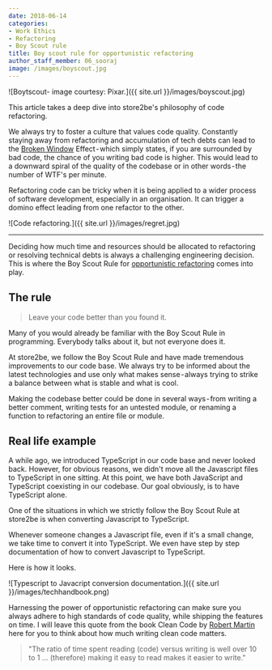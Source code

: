 ```yaml
---
date: 2018-06-14
categories:
- Work Ethics
- Refactoring
- Boy Scout rule
title: Boy scout rule for opportunistic refactoring
author_staff_member: 06_sooraj
image: /images/boyscout.jpg
---
```


![Boytscout- image courtesy: Pixar.]({{ site.url }}/images/boyscout.jpg)

This article takes a deep dive into store2be's philosophy of code refactoring.

We always try to foster a culture that values code quality. Constantly staying away from refactoring and accumulation of tech debts can lead to the [Broken Window](https://en.wikipedia.org/wiki/Broken_windows_theory) Effect - which simply states, if you are surrounded by bad code, the chance of you writing bad code is higher. This would lead to a downward spiral of the quality of the codebase or in other words - the number of WTF's per minute. 


Refactoring code can be tricky when it is being applied to a wider process of software development, especially in an organisation. It can trigger a domino effect leading from one refactor to the other.

![Code refactoring.]({{ site.url }}/images/regret.jpg)

---

Deciding how much time and resources should be allocated to refactoring or resolving technical debts is always a challenging engineering decision. This is where the Boy Scout Rule for [opportunistic refactoring](https://martinfowler.com/bliki/OpportunisticRefactoring.html) comes into play.

## The rule

> Leave your code better than you found it.

Many of you would already be familiar with the Boy Scout Rule in programming. Everybody talks about it, but not everyone does it.

At store2be, we follow the Boy Scout Rule and have made tremendous improvements to our code base. We always try to be informed about the latest technologies and use only what makes sense - always trying to strike a balance between what is stable and what is cool.

Making the codebase better could be done in several ways - from writing a better comment, writing tests for an untested module, or renaming a function to refactoring an entire file or module.

## Real life example

A while ago, we introduced TypeScript in our code base and never looked back. However, for obvious reasons, we didn't move all the Javascript files to TypeScript in one sitting. At this point, we have both JavaScript and TypeScript coexisting in our codebase. Our goal obviously, is to have TypeScript alone. 

One of the situations in which we strictly follow the Boy Scout Rule at store2be is when converting Javascript to TypeScript.

Whenever someone changes a Javascript file, even if it's a small change, we take time to convert it into TypeScript. We even have step by step documentation of how to convert Javascript to TypeScript. 

Here is how it looks.

![Typescript to Javacript conversion documentation.]({{ site.url }}/images/techhandbook.png)

Harnessing the power of opportunistic refactoring can make sure you always adhere to high standards of code quality, while shipping the features on time. I will leave this quote from the book Clean Code by [Robert Martin](https://en.wikipedia.org/wiki/Robert_C._Martin) here for you to think about how much writing clean code matters.

>"The ratio of time spent reading (code) versus writing is well over 10 to 1 … (therefore) making it easy to read makes it easier to write."

